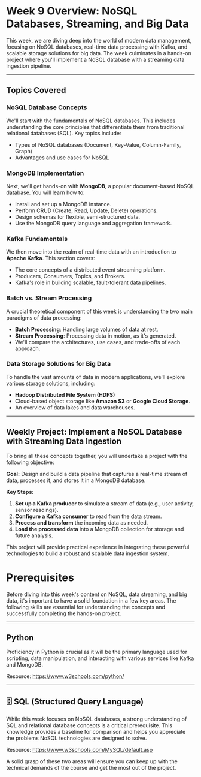 # Week 9 Overview: NoSQL Databases, Streaming, and Big Data

This week, we are diving deep into the world of modern data management, focusing on NoSQL databases, real-time data processing with Kafka, and scalable storage solutions for big data. The week culminates in a hands-on project where you'll implement a NoSQL database with a streaming data ingestion pipeline.

---

## Topics Covered

### NoSQL Database Concepts
We'll start with the fundamentals of NoSQL databases. This includes understanding the core principles that differentiate them from traditional relational databases (SQL). Key topics include:
* Types of NoSQL databases (Document, Key-Value, Column-Family, Graph)
* Advantages and use cases for NoSQL

### MongoDB Implementation
Next, we'll get hands-on with **MongoDB**, a popular document-based NoSQL database. You will learn how to:
* Install and set up a MongoDB instance.
* Perform CRUD (Create, Read, Update, Delete) operations.
* Design schemas for flexible, semi-structured data.
* Use the MongoDB query language and aggregation framework.

### Kafka Fundamentals
We then move into the realm of real-time data with an introduction to **Apache Kafka**. This section covers:
* The core concepts of a distributed event streaming platform.
* Producers, Consumers, Topics, and Brokers.
* Kafka's role in building scalable, fault-tolerant data pipelines.

### Batch vs. Stream Processing
A crucial theoretical component of this week is understanding the two main paradigms of data processing:
* **Batch Processing**: Handling large volumes of data at rest.
* **Stream Processing**: Processing data in motion, as it's generated.
* We'll compare the architectures, use cases, and trade-offs of each approach.

### Data Storage Solutions for Big Data
To handle the vast amounts of data in modern applications, we'll explore various storage solutions, including:
* **Hadoop Distributed File System (HDFS)**
* Cloud-based object storage like **Amazon S3** or **Google Cloud Storage**.
* An overview of data lakes and data warehouses.

---

## Weekly Project: Implement a NoSQL Database with Streaming Data Ingestion

To bring all these concepts together, you will undertake a project with the following objective:

**Goal:** Design and build a data pipeline that captures a real-time stream of data, processes it, and stores it in a MongoDB database.

**Key Steps:**
1.  **Set up a Kafka producer** to simulate a stream of data (e.g., user activity, sensor readings).
2.  **Configure a Kafka consumer** to read from the data stream.
3.  **Process and transform** the incoming data as needed.
4.  **Load the processed data** into a MongoDB collection for storage and future analysis.

This project will provide practical experience in integrating these powerful technologies to build a robust and scalable data ingestion system.

# Prerequisites

Before diving into this week's content on NoSQL, data streaming, and big data, it's important to have a solid foundation in a few key areas. The following skills are essential for understanding the concepts and successfully completing the hands-on project.

---

## Python

Proficiency in Python is crucial as it will be the primary language used for scripting, data manipulation, and interacting with various services like Kafka and MongoDB.

Resource: https://www.w3schools.com/python/ 

---

## 🗄️ SQL (Structured Query Language)

While this week focuses on NoSQL databases, a strong understanding of SQL and relational database concepts is a critical prerequisite. This knowledge provides a baseline for comparison and helps you appreciate the problems NoSQL technologies are designed to solve.

Resource: https://www.w3schools.com/MySQL/default.asp


A solid grasp of these two areas will ensure you can keep up with the technical demands of the course and get the most out of the project.
